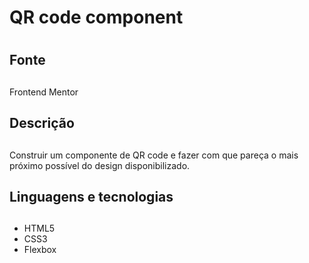 # QR code component <h1>

## Fonte <h2>

Frontend Mentor

## Descrição <h2>

Construir um componente de QR code e fazer com que pareça o mais próximo possível do design disponibilizado.

## Linguagens e tecnologias <h2>

* HTML5
* CSS3
* Flexbox
